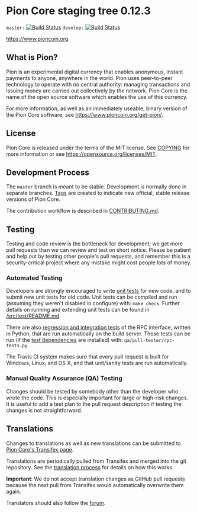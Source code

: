 Pion Core staging tree 0.12.3
===============================

`master:` [![Build Status](https://travis-ci.org.pioncoinpay/pion.svg?branch=master)](https://travis-ci.org.pioncoinpay/pion) `develop:` [![Build Status](https://travis-ci.org.pioncoinpay/pion.svg?branch=develop)](https://travis-ci.org.pioncoinpay/pion/branches)

https://www.pioncoin.org


What is Pion?
----------------

Pion is an experimental digital currency that enables anonymous, instant
payments to anyone, anywhere in the world. Pion uses peer-to-peer technology
to operate with no central authority: managing transactions and issuing money
are carried out collectively by the network. Pion Core is the name of the open
source software which enables the use of this currency.

For more information, as well as an immediately useable, binary version of
the Pion Core software, see https://www.pioncoin.org/get-pion/.


License
-------

Pion Core is released under the terms of the MIT license. See [COPYING](COPYING) for more
information or see https://opensource.org/licenses/MIT.

Development Process
-------------------

The `master` branch is meant to be stable. Development is normally done in separate branches.
[Tags](https://github.com/pioncoin/pion/tags) are created to indicate new official,
stable release versions of Pion Core.

The contribution workflow is described in [CONTRIBUTING.md](CONTRIBUTING.md).

Testing
-------

Testing and code review is the bottleneck for development; we get more pull
requests than we can review and test on short notice. Please be patient and help out by testing
other people's pull requests, and remember this is a security-critical project where any mistake might cost people
lots of money.

### Automated Testing

Developers are strongly encouraged to write [unit tests](src/test/README.md) for new code, and to
submit new unit tests for old code. Unit tests can be compiled and run
(assuming they weren't disabled in configure) with: `make check`. Further details on running
and extending unit tests can be found in [/src/test/README.md](/src/test/README.md).

There are also [regression and integration tests](/qa) of the RPC interface, written
in Python, that are run automatically on the build server.
These tests can be run (if the [test dependencies](/qa) are installed) with: `qa/pull-tester/rpc-tests.py`

The Travis CI system makes sure that every pull request is built for Windows, Linux, and OS X, and that unit/sanity tests are run automatically.

### Manual Quality Assurance (QA) Testing

Changes should be tested by somebody other than the developer who wrote the
code. This is especially important for large or high-risk changes. It is useful
to add a test plan to the pull request description if testing the changes is
not straightforward.

Translations
------------

Changes to translations as well as new translations can be submitted to
[Pion Core's Transifex page](https://www.transifex.com/projects/p/pion/).

Translations are periodically pulled from Transifex and merged into the git repository. See the
[translation process](doc/translation_process.md) for details on how this works.

**Important**: We do not accept translation changes as GitHub pull requests because the next
pull from Transifex would automatically overwrite them again.

Translators should also follow the [forum](https://www.pioncoin.org/forum/topic/pion-worldwide-collaboration.88/).

